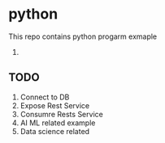 # python
This repo contains python progarm exmaple

1) 


TODO
----
1) Connect to DB
2) Expose Rest Service
3) Consumre Rests Service
4) AI ML related example
5) Data science related 
